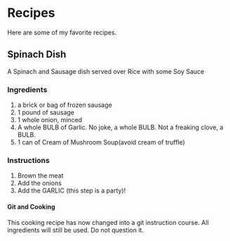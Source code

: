 # Recipes

Here are some of my favorite recipes.

## Spinach Dish

A Spinach and Sausage dish served over Rice with some Soy Sauce

### Ingredients
1. a brick or bag of frozen sausage
1. 1 pound of sausage
1. 1 whole onion, minced
1. A whole BULB of Garlic. No joke, a whole BULB. Not a freaking clove, a BULB.
1. 1 can of Cream of Mushroom Soup(avoid cream of truffle)

### Instructions

1. Brown the meat
1. Add the onions
1. Add the GARLIC (this step is a party)!

#### Git and Cooking
This cooking recipe has now changed into a git instruction course. All ingredients will still be used. Do not question it.
